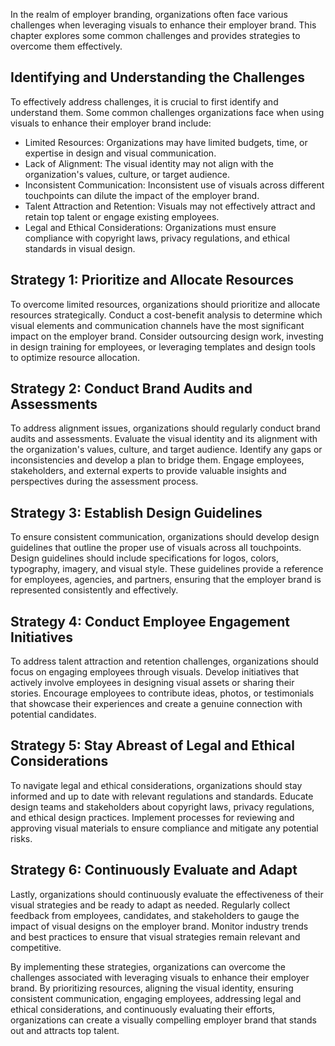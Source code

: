 
In the realm of employer branding, organizations often face various challenges when leveraging visuals to enhance their employer brand. This chapter explores some common challenges and provides strategies to overcome them effectively.

**Identifying and Understanding the Challenges**
------------------------------------------------

To effectively address challenges, it is crucial to first identify and understand them. Some common challenges organizations face when using visuals to enhance their employer brand include:

* Limited Resources: Organizations may have limited budgets, time, or expertise in design and visual communication.
* Lack of Alignment: The visual identity may not align with the organization's values, culture, or target audience.
* Inconsistent Communication: Inconsistent use of visuals across different touchpoints can dilute the impact of the employer brand.
* Talent Attraction and Retention: Visuals may not effectively attract and retain top talent or engage existing employees.
* Legal and Ethical Considerations: Organizations must ensure compliance with copyright laws, privacy regulations, and ethical standards in visual design.

**Strategy 1: Prioritize and Allocate Resources**
-------------------------------------------------

To overcome limited resources, organizations should prioritize and allocate resources strategically. Conduct a cost-benefit analysis to determine which visual elements and communication channels have the most significant impact on the employer brand. Consider outsourcing design work, investing in design training for employees, or leveraging templates and design tools to optimize resource allocation.

**Strategy 2: Conduct Brand Audits and Assessments**
----------------------------------------------------

To address alignment issues, organizations should regularly conduct brand audits and assessments. Evaluate the visual identity and its alignment with the organization's values, culture, and target audience. Identify any gaps or inconsistencies and develop a plan to bridge them. Engage employees, stakeholders, and external experts to provide valuable insights and perspectives during the assessment process.

**Strategy 3: Establish Design Guidelines**
-------------------------------------------

To ensure consistent communication, organizations should develop design guidelines that outline the proper use of visuals across all touchpoints. Design guidelines should include specifications for logos, colors, typography, imagery, and visual style. These guidelines provide a reference for employees, agencies, and partners, ensuring that the employer brand is represented consistently and effectively.

**Strategy 4: Conduct Employee Engagement Initiatives**
-------------------------------------------------------

To address talent attraction and retention challenges, organizations should focus on engaging employees through visuals. Develop initiatives that actively involve employees in designing visual assets or sharing their stories. Encourage employees to contribute ideas, photos, or testimonials that showcase their experiences and create a genuine connection with potential candidates.

**Strategy 5: Stay Abreast of Legal and Ethical Considerations**
----------------------------------------------------------------

To navigate legal and ethical considerations, organizations should stay informed and up to date with relevant regulations and standards. Educate design teams and stakeholders about copyright laws, privacy regulations, and ethical design practices. Implement processes for reviewing and approving visual materials to ensure compliance and mitigate any potential risks.

**Strategy 6: Continuously Evaluate and Adapt**
-----------------------------------------------

Lastly, organizations should continuously evaluate the effectiveness of their visual strategies and be ready to adapt as needed. Regularly collect feedback from employees, candidates, and stakeholders to gauge the impact of visual designs on the employer brand. Monitor industry trends and best practices to ensure that visual strategies remain relevant and competitive.

By implementing these strategies, organizations can overcome the challenges associated with leveraging visuals to enhance their employer brand. By prioritizing resources, aligning the visual identity, ensuring consistent communication, engaging employees, addressing legal and ethical considerations, and continuously evaluating their efforts, organizations can create a visually compelling employer brand that stands out and attracts top talent.
